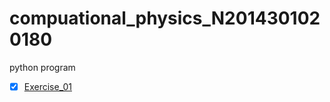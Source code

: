 # compuational_physics_N2014301020180
python program
- [x] [Exercise_01](https://github.com/xyl00789/compuational_physics_N2014301020180/blob/master/Exercise_01:Make%20your%20own%20github%20account%20and%20add%20a%20README)
